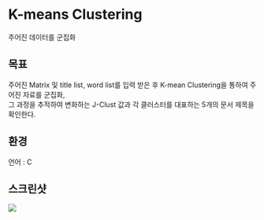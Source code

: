 # K-means Clustering
주어진 데이터를 군집화

## 목표
주어진 Matrix 및 title list, word list를 입력 받은 후 K-mean Clustering을 통하여 주어진 자료를 군집화,<br>
그 과정을 추적하여 변화하는 J-Clust 값과 각 클러스터를 대표하는 5개의 문서 제목을 확인한다.<br>

## 환경
언어 : C<br>

## 스크린샷
<img src = "https://user-images.githubusercontent.com/50845305/122421294-3cc64380-cfc7-11eb-97d5-405d6ba0583b.PNG">